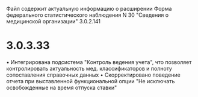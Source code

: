 Файл содержит актуальную информацию о расширении Форма федерального статистического наблюдения N 30 "Сведения о медицинской организации"
3.0.2.141

# 3.0.3.33
• Интегрирована подсистема "Контроль ведения учета", что позволяет контролировать актуальность мед. классификаторов и полноту сопоставления справочных данных
• Скорректировано поведение отчета при выставленной функциональной опции "Не исключать освобожденные на время отпуска ставки"
